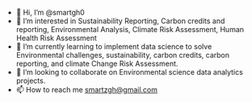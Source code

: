 - 👋 Hi, I’m @smartgh0
- 👀 I’m interested in Sustainability Reporting, Carbon credits and reporting, Environmental Analysis, Climate Risk Assessment, Human Health Risk Assessment 
- 🌱 I’m currently learning to implement data science to solve Environmental challenges, sustainability, carbon credits, carbon reporting, and climate Change Risk Assessment.
- 💞️ I’m looking to collaborate on Environmental science data analytics projects.
- 📫 How to reach me smartzgh@gmail.com

<!---
smartgh0/smartgh0 is a ✨ special ✨ repository because its `README.md` (this file) appears on your GitHub profile.
You can click the Preview link to take a look at your changes.
--->
